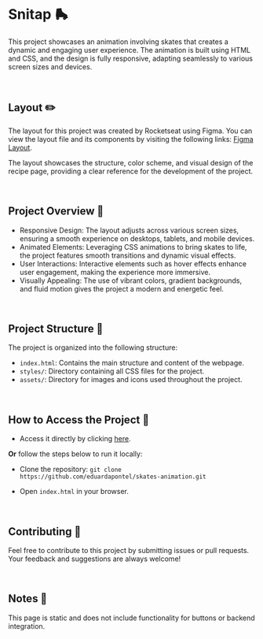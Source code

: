 # Snitap 🛼
This project showcases an animation involving skates that creates a dynamic and engaging user experience. The animation is built using HTML and CSS, and the design is fully responsive, adapting seamlessly to various screen sizes and devices.

<br>

## Layout ✏️

The layout for this project was created by Rocketseat using Figma. You can view the layout file and its components by visiting the following links: [Figma Layout](https://www.figma.com/community/file/1379866810042169871/lp-de-patins-animada).

The layout showcases the structure, color scheme, and visual design of the recipe page, providing a clear reference for the development of the project.

<br>

## Project Overview 📝
- Responsive Design: The layout adjusts across various screen sizes, ensuring a smooth experience on desktops, tablets, and mobile devices.
- Animated Elements: Leveraging CSS animations to bring skates to life, the project features smooth transitions and dynamic visual effects.
- User Interactions: Interactive elements such as hover effects enhance user engagement, making the experience more immersive.
- Visually Appealing: The use of vibrant colors, gradient backgrounds, and fluid motion gives the project a modern and energetic feel.

<br>

## Project Structure 📂
The project is organized into the following structure:

- `index.html`: Contains the main structure and content of the webpage.
- `styles/`: Directory containing all CSS files for the project.
- `assets/`: Directory for images and icons used throughout the project.

<br>

## How to Access the Project 🚀

- Access it directly by clicking [here](https://eduardapontel.github.io/skates-animation/).

**Or** follow the steps below to run it locally:

- Clone the repository:
   ```git clone https://github.com/eduardapontel/skates-animation.git```

- Open `index.html` in your browser.

<br>

## Contributing 🤝

Feel free to contribute to this project by submitting issues or pull requests. Your feedback and suggestions are always welcome!

<br>

## Notes 📌

This page is static and does not include functionality for buttons or backend integration.

